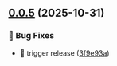 ## [0.0.5](https://github.com/iwpnd/pre-commit-devmoji/compare/v0.0.4...v0.0.5) (2025-10-31)

### 🐛 Bug Fixes

* 🐛 trigger release ([3f9e93a](https://github.com/iwpnd/pre-commit-devmoji/commit/3f9e93a88bb7fda26c423b9f724f736865ad5b47))
